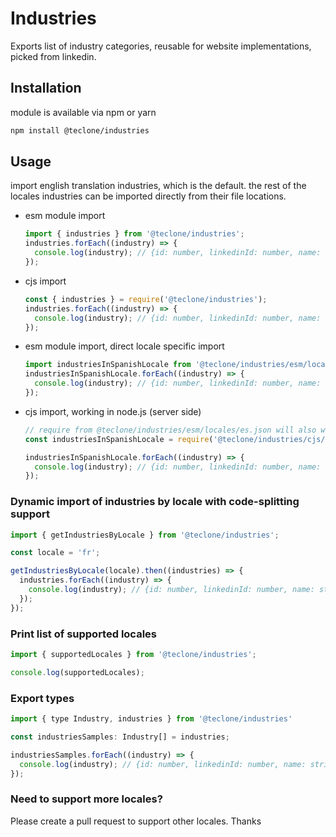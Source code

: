 # Industries

Exports list of industry categories, reusable for website implementations, picked from linkedin.

## Installation

module is available via npm or yarn

```bash
npm install @teclone/industries
```

## Usage

import english translation industries, which is the default. the rest of the locales industries can be imported directly from their file locations.

- esm module import

  ```javascript
  import { industries } from '@teclone/industries';
  industries.forEach((industry) => {
    console.log(industry); // {id: number, linkedinId: number, name: string};
  });
  ```

- cjs import

  ```javascript
  const { industries } = require('@teclone/industries');
  industries.forEach((industry) => {
    console.log(industry); // {id: number, linkedinId: number, name: string};
  });
  ```

- esm module import, direct locale specific import

  ```javascript
  import industriesInSpanishLocale from '@teclone/industries/esm/locales/es.json';
  industriesInSpanishLocale.forEach((industry) => {
    console.log(industry); // {id: number, linkedinId: number, name: string};
  });
  ```

- cjs import, working in node.js (server side)

  ```javascript
  // require from @teclone/industries/esm/locales/es.json will also work because this is json file
  const industriesInSpanishLocale = require('@teclone/industries/cjs/locales/es.json');

  industriesInSpanishLocale.forEach((industry) => {
    console.log(industry); // {id: number, linkedinId: number, name: string};
  });
  ```

### Dynamic import of industries by locale with code-splitting support

```javascript
import { getIndustriesByLocale } from '@teclone/industries';

const locale = 'fr';

getIndustriesByLocale(locale).then((industries) => {
  industries.forEach((industry) => {
    console.log(industry); // {id: number, linkedinId: number, name: string};
  });
});
```

### Print list of supported locales

```javascript
import { supportedLocales } from '@teclone/industries';

console.log(supportedLocales);
```

### Export types

```javascript
import { type Industry, industries } from '@teclone/industries'

const industriesSamples: Industry[] = industries;

industriesSamples.forEach((industry) => {
  console.log(industry); // {id: number, linkedinId: number, name: string};
});
```

### Need to support more locales?

Please create a pull request to support other locales. Thanks
